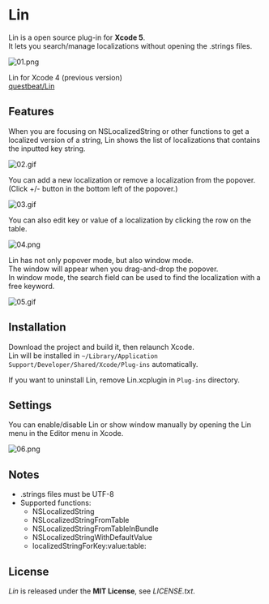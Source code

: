 # Lin
Lin is a open source plug-in for **Xcode 5**.  
It lets you search/manage localizations without opening the .strings files.

![01.png](http://questbe.at/lin/img/screenshots/01.png)

Lin for Xcode 4 (previous version)  
[questbeat/Lin](https://github.com/questbeat/Lin)




## Features
When you are focusing on NSLocalizedString or other functions to get a localized version of a string, Lin shows the list of localizations that contains the inputted key string.

![02.gif](http://questbe.at/lin/img/screenshots/02.gif)

You can add a new localization or remove a localization from the popover.  
(Click +/- button in the bottom left of the popover.)

![03.gif](http://questbe.at/lin/img/screenshots/03.png)

You can also edit key or value of a localization by clicking the row on the table.

![04.png](http://questbe.at/lin/img/screenshots/04.png)

Lin has not only popover mode, but also window mode.  
The window will appear when you drag-and-drop the popover.  
In window mode, the search field can be used to find the localization with a free keyword.

![05.gif](http://questbe.at/lin/img/screenshots/05.gif)


## Installation
Download the project and build it, then relaunch Xcode.  
Lin will be installed in `~/Library/Application Support/Developer/Shared/Xcode/Plug-ins` automatically.

If you want to uninstall Lin, remove Lin.xcplugin in `Plug-ins` directory.


## Settings
You can enable/disable Lin or show window manually by opening the Lin menu in the Editor menu in Xcode.

![06.png](http://questbe.at/lin/img/screenshots/06.png)


## Notes
* .strings files must be UTF-8
* Supported functions:
  * NSLocalizedString
  * NSLocalizedStringFromTable
  * NSLocalizedStringFromTableInBundle
  * NSLocalizedStringWithDefaultValue
  * localizedStringForKey:value:table:


## License
*Lin* is released under the **MIT License**, see *LICENSE.txt*.
